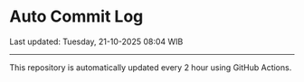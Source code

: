 # Auto Commit Log

Last updated: Tuesday, 21-10-2025 08:04 WIB

---

This repository is automatically updated every 2 hour using GitHub Actions.
